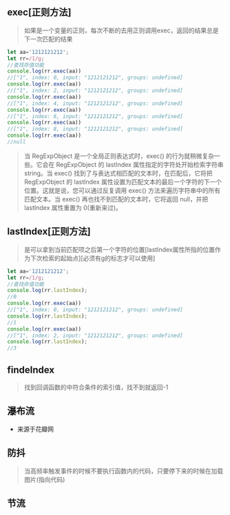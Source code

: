 ## exec[正则方法]
>如果是一个变量的正则，每次不断的去用正则调用exec，返回的结果总是下一次匹配的结果
```js
let aa='1212121212';
let rr=/1/g;
//查找存值功能
console.log(rr.exec(aa))
//["1", index: 0, input: "1212121212", groups: undefined]
console.log(rr.exec(aa))
//["1", index: 2, input: "1212121212", groups: undefined]
console.log(rr.exec(aa))
//["1", index: 4, input: "1212121212", groups: undefined]
console.log(rr.exec(aa))
//["1", index: 6, input: "1212121212", groups: undefined]
console.log(rr.exec(aa))
//["1", index: 8, input: "1212121212", groups: undefined]
console.log(rr.exec(aa))
//null
```
>当 RegExpObject 是一个全局正则表达式时，exec() 的行为就稍微复杂一些。它会在 RegExpObject 的 lastIndex 属性指定的字符处开始检索字符串 string。当 exec() 找到了与表达式相匹配的文本时，在匹配后，它将把 RegExpObject 的 lastIndex 属性设置为匹配文本的最后一个字符的下一个位置。这就是说，您可以通过反复调用 exec() 方法来遍历字符串中的所有匹配文本。当 exec() 再也找不到匹配的文本时，它将返回 null，并把 lastIndex 属性重置为 0(重新来过)。
## lastIndex[正则方法]
>是可以拿到当前匹配项之后第一个字符的位置[lastIndex属性所指的位置作为下次检索的起始点][必须有g的标志才可以使用]
```js
let aa='1212121212';    
let rr=/1/g;
//查找存值功能
console.log(rr.lastIndex);
//0
console.log(rr.exec(aa))
//["1", index: 0, input: "1212121212", groups: undefined]
console.log(rr.lastIndex);
//1
console.log(rr.exec(aa))
//["1", index: 2, input: "1212121212", groups: undefined]
console.log(rr.lastIndex);
//3
```
## findeIndex
>找到回调函数的中符合条件的索引值，找不到就返回-1
## 瀑布流
- 来源于花瓣网
## 防抖
>当高频率触发事件的时候不要执行函数内的代码，只要停下来的时候在加载图片(指向代码)
## 节流
>
